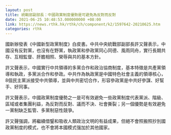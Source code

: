 ```yaml
---
layout: post
title: 統戰部副部長：中國政黨制度優勢是可避免為反對而反對
date: 2021-06-25 10:48:53.000000000 +08:00
link: https://news.rthk.hk/rthk/ch/component/k2/1597642-20210625.htm
categories: rthk
---
```


國新辦發表《中國新型政黨制度》白皮書。中共中央統戰部副部長許又聲表示，中國沒有反對黨，也沒有在野黨，執政黨和參政黨同心同德、風雨同舟，實行長期共存、互相監督、肝膽相照、榮辱與共的基本方針。

許又聲表示，中國實行中共領導的多黨合作和政治協商制度，基本特徵是共產黨領導和執政，多黨派合作和參政。中共作為執政黨是中國特色社會主義的領導核心，8個民主黨派接受中共領導，並與中共密切合作，形容參政黨是中共好參謀、好幫手、好同事。

許又聲表示，中國政黨制度優勢之一是可有效避免一些政黨制度代表黨派、階級、區域或者集團利益，為反對而反對、議而不決、社會撕裂；另一個優勢是有效避免一黨制缺乏監管、多黨制惡性競爭。

許又聲强調，將繼續借鋻和吸收人類政治文明的有益成果，但絕不會照搬照抄別國政黨制度的模式，也不會將本國模式强加於其他國家。
